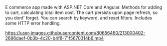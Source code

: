E commerce app made with ASP.NET Core and Angular. Methods for adding to cart, calculating total item cost. The cart persists upon page refresh, so you dont' forget. You can search by keyword, and reset filters. Includes some HTTP error handling.


https://user-images.githubusercontent.com/80656460/213000402-2686daef-0b3b-4c20-b4f8-71f5670314b6.mp4

